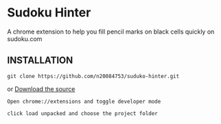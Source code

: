 # Sudoku Hinter

A chrome extension to help you fill pencil marks on black cells quickly on sudoku.com

## INSTALLATION
```shell
git clone https://github.com/n20084753/suduko-hinter.git
```
or
[Download the source](https://github.com/n20084753/suduko-hinter/archive/master.zip)

```shell
Open chrome://extensions and toggle developer mode

click load unpacked and choose the project folder
```
